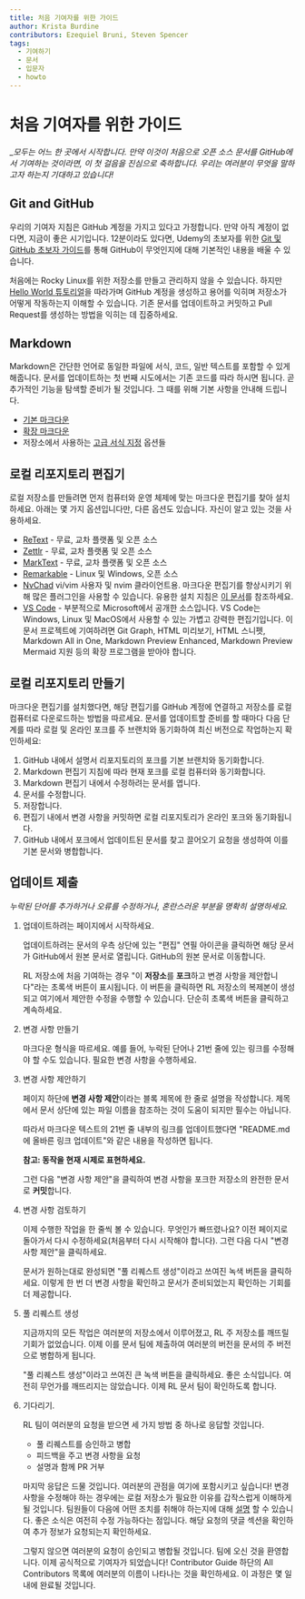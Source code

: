 ```yaml
---
title: 처음 기여자를 위한 가이드
author: Krista Burdine
contributors: Ezequiel Bruni, Steven Spencer
tags:
  - 기여하기
  - 문서
  - 입문자
  - howto
---
```


# 처음 기여자를 위한 가이드

__모두는 어느 한 곳에서 시작합니다. 만약 이것이 처음으로 오픈 소스 문서를 GitHub에서 기여하는 것이라면, 이 첫 걸음을 진심으로 축하합니다. 우리는 여러분이 무엇을 말하고자 하는지 기대하고 있습니다!_

## Git and GitHub

우리의 기여자 지침은 GitHub 계정을 가지고 있다고 가정합니다. 만약 아직 계정이 없다면, 지금이 좋은 시기입니다. 12분이라도 있다면, Udemy의 초보자를 위한 [Git 및 GitHub 초보자 가이드](https://www.udacity.com/blog/2015/06/a-beginners-git-github-tutorial.html)를 통해 GitHub이 무엇인지에 대해 기본적인 내용을 배울 수 있습니다.

처음에는 Rocky Linux를 위한 저장소를 만들고 관리하지 않을 수 있습니다. 하지만 [Hello World 튜토리얼](https://docs.github.com/en/get-started/quickstart/hello-world)을 따라가며 GitHub 계정을 생성하고 용어를 익히며 저장소가 어떻게 작동하는지 이해할 수 있습니다. 기존 문서를 업데이트하고 커밋하고 Pull Request를 생성하는 방법을 익히는 데 집중하세요.

## Markdown

Markdown은 간단한 언어로 동일한 파일에 서식, 코드, 일반 텍스트를 포함할 수 있게 해줍니다. 문서를 업데이트하는 첫 번째 시도에서는 기존 코드를 따라 하시면 됩니다. 곧 추가적인 기능을 탐색할 준비가 될 것입니다. 그 때를 위해 기본 사항을 안내해 드립니다.

* [기본 마크다운](https://www.markdownguide.org/basic-syntax#code)
* [확장 마크다운](https://www.markdownguide.org/extended-syntax/#fenced-code-blocks)
* 저장소에서 사용하는 [고급 서식 지정](https://docs.rockylinux.org/guides/contribute/rockydocs_formatting/) 옵션들

## 로컬 리포지토리 편집기

로컬 저장소를 만들려면 먼저 컴퓨터와 운영 체제에 맞는 마크다운 편집기를 찾아 설치하세요. 아래는 몇 가지 옵션입니다만, 다른 옵션도 있습니다. 자신이 알고 있는 것을 사용하세요.

* [ReText](https://github.com/retext-project/retext) - 무료, 교차 플랫폼 및 오픈 소스
* [Zettlr](https://www.zettlr.com/) - 무료, 교차 플랫폼 및 오픈 소스
* [MarkText](https://github.com/marktext/marktext) - 무료, 교차 플랫폼 및 오픈 소스
* [Remarkable](https://remarkableapp.github.io/) - Linux 및 Windows, 오픈 소스
* [NvChad](https://nvchad.com/) vi/vim 사용자 및 nvim 클라이언트용. 마크다운 편집기를 향상시키기 위해 많은 플러그인을 사용할 수 있습니다. 유용한 설치 지침은 [이 문서](https://docs.rockylinux.org/books/nvchad/)를 참조하세요.
* [VS Code](https://code.visualstudio.com/) - 부분적으로 Microsoft에서 공개한 소스입니다. VS Code는 Windows, Linux 및 MacOS에서 사용할 수 있는 가볍고 강력한 편집기입니다. 이 문서 프로젝트에 기여하려면 Git Graph, HTML 미리보기, HTML 스니펫, Markdown All in One, Markdown Preview Enhanced, Markdown Preview Mermaid 지원 등의 확장 프로그램을 받아야 합니다.

## 로컬 리포지토리 만들기

마크다운 편집기를 설치했다면, 해당 편집기를 GitHub 계정에 연결하고 저장소를 로컬 컴퓨터로 다운로드하는 방법을 따르세요. 문서를 업데이트할 준비를 할 때마다 다음 단계를 따라 로컬 및 온라인 포크를 주 브랜치와 동기화하여 최신 버전으로 작업하는지 확인하세요:

1. GitHub 내에서 설명서 리포지토리의 포크를 기본 브랜치와 동기화합니다.
2. Markdown 편집기 지침에 따라 현재 포크를 로컬 컴퓨터와 동기화합니다.
3. Markdown 편집기 내에서 수정하려는 문서를 엽니다.
4. 문서를 수정합니다.
5. 저장합니다.
6. 편집기 내에서 변경 사항을 커밋하면 로컬 리포지토리가 온라인 포크와 동기화됩니다.
7. GitHub 내에서 포크에서 업데이트된 문서를 찾고 끌어오기 요청을 생성하여 이를 기본 문서와 병합합니다.

## 업데이트 제출

_누락된 단어를 추가하거나 오류를 수정하거나, 혼란스러운 부분을 명확히 설명하세요._

1. 업데이트하려는 페이지에서 시작하세요.

    업데이트하려는 문서의 우측 상단에 있는 "편집" 연필 아이콘을 클릭하면 해당 문서가 GitHub에서 원본 문서로 열립니다. GitHub의 원본 문서로 이동합니다.

    RL 저장소에 처음 기여하는 경우 "이 **저장소**를 **포크**하고 변경 사항을 제안합니다"라는 초록색 버튼이 표시됩니다. 이 버튼을 클릭하면 RL 저장소의 복제본이 생성되고 여기에서 제안한 수정을 수행할 수 있습니다. 단순히 초록색 버튼을 클릭하고 계속하세요.

2. 변경 사항 만들기

    마크다운 형식을 따르세요. 예를 들어, 누락된 단어나 21번 줄에 있는 링크를 수정해야 할 수도 있습니다. 필요한 변경 사항을 수행하세요.

3. 변경 사항 제안하기

    페이지 하단에 **변경 사항 제안**이라는 블록 제목에 한 줄로 설명을 작성합니다. 제목에서 문서 상단에 있는 파일 이름을 참조하는 것이 도움이 되지만 필수는 아닙니다.

    따라서 마크다운 텍스트의 21번 줄 내부의 링크를 업데이트했다면 "README.md에 올바른 링크 업데이트"와 같은 내용을 작성하면 됩니다.

    **참고: 동작을 현재 시제로 표현하세요.**

    그런 다음 "변경 사항 제안"을 클릭하여 변경 사항을 포크한 저장소의 완전한 문서로 **커밋**합니다.

4. 변경 사항 검토하기

    이제 수행한 작업을 한 줄씩 볼 수 있습니다. 무엇인가 빠뜨렸나요? 이전 페이지로 돌아가서 다시 수정하세요(처음부터 다시 시작해야 합니다). 그런 다음 다시 "변경 사항 제안"을 클릭하세요.

    문서가 원하는대로 완성되면 "풀 리퀘스트 생성"이라고 쓰여진 녹색 버튼을 클릭하세요. 이렇게 한 번 더 변경 사항을 확인하고 문서가 준비되었는지 확인하는 기회를 더 제공합니다.

5. 풀 리퀘스트 생성

    지금까지의 모든 작업은 여러분의 저장소에서 이루어졌고, RL 주 저장소를 깨뜨릴 기회가 없었습니다. 이제 이를 문서 팀에 제출하여 여러분의 버전을 문서의 주 버전으로 병합하게 됩니다.

    "풀 리퀘스트 생성"이라고 쓰여진 큰 녹색 버튼을 클릭하세요. 좋은 소식입니다. 여전히 무언가를 깨뜨리지는 않았습니다. 이제 RL 문서 팀이 확인하도록 합니다.

6. 기다리기.

    RL 팀이 여러분의 요청을 받으면 세 가지 방법 중 하나로 응답할 것입니다.

    * 풀 리퀘스트를 승인하고 병합
    * 피드백을 주고 변경 사항을 요청
    * 설명과 함께 PR 거부

    마지막 응답은 드물 것입니다. 여러분의 관점을 여기에 포함시키고 싶습니다! 변경 사항을 수정해야 하는 경우에는 로컬 저장소가 필요한 이유를 갑작스럽게 이해하게 될 것입니다. 팀원들이 다음에 어떤 조치를 취해야 하는지에 대해 [설명](https://chat.rockylinux.org/rocky-linux/channels/documentation) 할 수 있습니다. 좋은 소식은 여전히 수정 가능하다는 점입니다. 해당 요청의 댓글 섹션을 확인하여 추가 정보가 요청되는지 확인하세요.

    그렇지 않으면 여러분의 요청이 승인되고 병합될 것입니다. 팀에 오신 것을 환영합니다. 이제 공식적으로 기여자가 되었습니다! Contributor Guide 하단의 All Contributors 목록에 여러분의 이름이 나타나는 것을 확인하세요. 이 과정은 몇 일 내에 완료될 것입니다.
